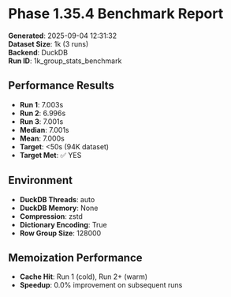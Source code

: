 # Phase 1.35.4 Benchmark Report

**Generated**: 2025-09-04 12:31:32  
**Dataset Size**: 1k (3 runs)  
**Backend**: DuckDB  
**Run ID**: 1k_group_stats_benchmark

## Performance Results

- **Run 1**: 7.003s
- **Run 2**: 6.996s
- **Run 3**: 7.001s
- **Median**: 7.001s
- **Mean**: 7.000s
- **Target**: <50s (94K dataset)
- **Target Met**: ✅ YES

## Environment

- **DuckDB Threads**: auto
- **DuckDB Memory**: None
- **Compression**: zstd
- **Dictionary Encoding**: True
- **Row Group Size**: 128000

## Memoization Performance

- **Cache Hit**: Run 1 (cold), Run 2+ (warm)
- **Speedup**: 0.0% improvement on subsequent runs

